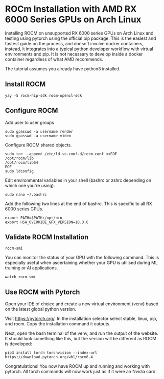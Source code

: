 # ROCm Installation with AMD RX 6000 Series GPUs on Arch Linux

Installing ROCM on unsupported RX 6000 series GPUs on Arch Linux and testing using pytorch using the official pip package. This is the easiest and fastest guide on the process, and doesn't involve docker containers, instead, it integrates into a typical python developer workflow with virtual environments and pip. It is not necessary to develop inside a docker container regardless of what AMD recommends.

The tutorial assumes you already have python3 installed.

## Install ROCM

```
yay -S rocm-hip-sdk rocm-opencl-sdk
```

## Configure ROCM

Add user to user groups

```
sudo gpasswd -a username render
sudo gpasswd -a username video
```

Configure ROCM shared objects.

```
sudo tee --append /etc/ld.so.conf.d/rocm.conf <<EOF
/opt/rocm/lib
/opt/rocm/lib64
EOF
sudo ldconfig
```

Edit environmental variables in your shell (bashrc or zshrc depending on which one you're using). 

```
sudo nano ~/.bashrc
```

Add the following two lines at the end of bashrc. This is specific to all RX 6000 series GPUs.

```
export PATH=$PATH:/opt/bin
export HSA_OVERRIDE_GFX_VERSION=10.3.0
```

## Validate ROCM Installation

```
rocm-smi
```
You can monitor the status of your GPU with the following command. This is especially useful when ascertaining whether your GPU is utilised during ML training or AI applications.

```
watch rocm-smi
```

## Use ROCM with Pytorch

Open your IDE of choice and create a new virtual environment (venv) based on the latest global python version.

Visit https://pytorch.org/. In the installation selector select stable, linux, pip, and rocm. Copy the installation command it outputs.

Next, open the bash terminal of the venv, and run the output of the website. It should look something like this, but the version will be different as ROCM is developed:

```
pip3 install torch torchvision --index-url https://download.pytorch.org/whl/rocm6.4
```

Congratulations! You now have ROCM up and running and working with pytorch. All torch commands will now work just as if it were an Nvidia card.


